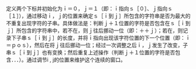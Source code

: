 
定义两个下标并初始化为ｉ＝０，ｊ＝１（即：ｉ指向ｓ［０］、ｊ指向ｓ［１］），通过移动ｉ，ｊ的位置来确定ｓ［ｉ到ｊ］所包含的字符串是否为最大的不重复出现字符的子串。具体做法是：判断ｊ＋１位置的字符是否包含在ｓ［ｉ到ｊ］所包含的字符串中，若不在，则ｊ往后挪动一位（即：＋＋ｊ）；若在，则记录下子串ｓ［ｉ到ｊ］的长度，并将ｉ指向出现该字符位置的下一个位置（即：ｉ＝ｐｏｓ），然后在将ｊ往后挪动一位；经过一次调整之后ｉ，ｊ发生了改变，子串ｓ［ｉ到ｊ］也有变换；然后重复上述操作（判断ｊ＋１位置的字符是否包含．．．）。通过调节i , j的位置来维护这个连续的窗口。
